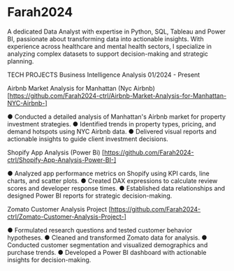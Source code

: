 # Farah2024
A dedicated Data Analyst with expertise in Python, SQL, Tableau and Power BI, passionate about
transforming data into actionable insights. With experience across healthcare and mental health
sectors, I specialize in analyzing complex datasets to support decision-making and strategic
planning.

TECH PROJECTS
Business Intelligence Analysis 01/2024 - Present

Airbnb Market Analysis for
Manhattan (Nyc Airbnb)
[https://github.com/Farah2024-ctrl/Airbnb-Market-Analysis-for-Manhattan-NYC-Airbnb-]

● Conducted a detailed analysis of Manhattan's Airbnb market for property
investment strategies.
● Identified trends in property types, pricing, and demand hotspots using NYC
Airbnb data.
● Delivered visual reports and actionable insights to guide client investment decisions.


Shopify App Analysis
(Power Bi)
[https://github.com/Farah2024-ctrl/Shopify-App-Analysis-Power-BI-]

● Analyzed app performance metrics on Shopify using KPI cards, line charts, and
scatter plots.
● Created DAX expressions to calculate review scores and developer response
times.
● Established data relationships and designed Power BI reports for strategic decision-making.


Zomato Customer Analysis Project
[https://github.com/Farah2024-ctrl/Zomato-Customer-Analysis-Project-]

● Formulated research questions and tested customer behavior hypotheses.
● Cleaned and transformed Zomato data for analysis.
● Conducted customer segmentation and visualized demographics and purchase trends.
● Developed a Power BI dashboard with actionable insights for decision-making.
